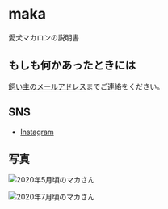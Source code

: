 # maka
愛犬マカロンの説明書

## もしも何かあったときには

[飼い主のメールアドレス](zymotic.zymosis@gmail.com)までご連絡をください。


## SNS

- [Instagram](https://www.instagram.com/umimacaron/)

## 写真

![2020年5月頃のマカさん](https://satomixx.github.io/maka/images/maka_puppy_1.JPG "2020年5月頃のマカさん")

![2020年7月頃のマカさん](https://satomixx.github.io/maka/images/maka_puppy_2.JPG "2020年7月頃のマカさん")

